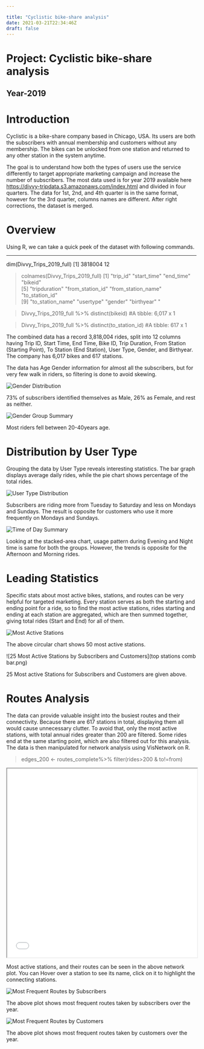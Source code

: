```yaml
---

title: "Cyclistic bike-share analysis"
date: 2021-03-21T22:34:46Z
draft: false
---
```


# Project: Cyclistic bike-share analysis
## Year-2019

# Introduction

Cyclistic is a bike-share company based in Chicago, USA. Its users are both the subscribers with annual membership and customers without any membership. The bikes can be unlocked from one station and returned to any other station in the system anytime. 

The goal is to understand how both the types of users use the service differently to target appropriate marketing campaign and increase the number of subscribers. The most data  used is for year 2019 available here https://divvy-tripdata.s3.amazonaws.com/index.html and divided in four quarters. The data for 1st, 2nd, and 4th quarter is in the same format, however for the 3rd quarter, columns names are different. After right corrections, the dataset is merged.  

# Overview

Using R, we can take a quick peek of the dataset with following commands. 

---

dim(Divvy_Trips_2019_full)
[1] 3818004      12

> colnames(Divvy_Trips_2019_full)
>  [1] "trip_id"           "start_time"        "end_time"          "bikeid"           
>  [5] "tripduration"      "from_station_id"   "from_station_name" "to_station_id"    
>  [9] "to_station_name"   "usertype"          "gender"            "birthyear"  "

> Divvy_Trips_2019_full %>% 
> 	distinct(bikeid)
> #A tibble: 6,017 x 1

> Divvy_Trips_2019_full %>% 
> 	distinct(to_station_id)
> #A tibble: 617 x 1

The combined data has a record 3,818,004 rides, split into 12 columns having Trip ID, Start Time, End Time, Bike ID, Trip Duration, From Station (Starting Point), To Station (End Station), User Type, Gender, and Birthyear. The company has 6,017 bikes and 617 stations.

The data has Age Gender information for almost all the subscribers, but for very few walk in riders, so filtering is done to avoid skewing. 

![Gender Distribution](Gender_Summary.png)

73% of subscribers identified themselves as Male, 26% as Female, and rest as neither.





![Gender Group Summary](age_rides_summary.png)

Most riders fell between 20-40years age.

# Distribution by User Type

Grouping the data by User Type reveals interesting statistics. The bar graph displays average daily rides, while the pie chart shows percentage of the total rides.

![User Type Distribution](user_type_daily_distribution.png)

Subscribers are riding more from Tuesday to Saturday and less on Mondays and Sundays. The result is opposite for customers who use it more frequently on Mondays and Sundays.  

![Time of Day Summary](time_day_summary.png)

Looking at the stacked-area chart, usage pattern during Evening and Night time is same for both the groups. However,  the trends is opposite for the Afternoon and Morning rides. 

# Leading Statistics

Specific stats about most active bikes, stations, and routes can be very helpful for targeted marketing. Every station serves as both the starting and ending point for a ride, so to find the most active stations, rides starting and ending at each station are aggregated, which are then summed together, giving total rides (Start and End) for all of them. 

![Most Active Stations](top_stations_circplot.png)

The above circular chart shows 50 most active stations.

![25 Most Active Stations by Subscribers and Customers](top stations comb bar.png)

25 Most active Stations for Subscribers and Customers are given above.

# Routes Analysis

The data can provide valuable insight into the busiest routes and their connectivity. Because there are 617 stations in total, displaying them all would cause unnecessary clutter. To avoid that, only the most active stations, with total annual rides greater than 200 are filtered. Some rides end at the same starting point, which are also filtered out for this analysis. The data is then manipulated for network analysis using VisNetwork on R.

> edges_200 <- routes_complete%>% 
> filter(rides>200 & to!=from)

<iframe seamless src="network.html" width="100%" height="500"></iframe>

Most active stations, and their routes can be seen in the above network plot. You can Hover over a station to see its name, click on it to highlight the connecting stations.

![Most Frequent Routes by Subscribers](Most_Frequent_Routes_by_Subscribers.png) 

The above plot shows most frequent routes taken by subscribers over the year.

![Most Frequent Routes by Customers](Most_Frequent_Routes_by_Customers.png)



The above plot shows most frequent routes taken by customers over the year.



